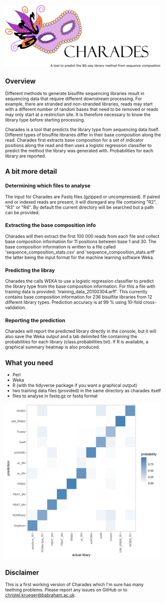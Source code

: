 
<img src="images/charades_logo.png" width="500" height="200">

## Overview

Different methods to generate bisulfite sequencing libraries result in sequencing data that require different downstream processing. For example, there are stranded and non-stranded libraries, reads may start with a different number of random bases that need to be removed or reads may only start at a restriction site. It is therefore necessary to know the library type before starting processing.

Charades is a tool that predicts the library type from sequencing data itself. Different types of bisulfite libraries differ in their base composition along the read. Charades first extracts base composition for a set of indicator positions along the read and then uses a logistic regression classifier to predict the method the library was generated with. Probabilities for each library are reported.

## A bit more detail

### Determining which files to analyse
The input for Charades are Fastq files (gzipped or uncompressed). If paired end or indexed reads are present, it will disregard any file containing "R2", "R3" or "R4". By default the current directory will be searched but a path can be provided.

### Extracting the base composition info
Charades will then extract the first 100 000 reads from each file and collect base composition information for 11 positions between base 1 and 30. The base composition information is written to a file called 'sequence_composition_stats.csv' and 'sequence_composition_stats.arff' the latter being the input format for the machine learning software Weka.

### Predicting the libray
Charades the calls WEKA to use a logistic regression classifier to predict the library type from the base composition information. For this a file with training data is provided: 'training_data_20100304.arff'. This currently contains base composition information for 236 bisulfite libraries from 12 different library types. Prediction accuracy is at 99 % using 10-fold cross-validation.

### Reporting the prediction
Charades will report the predicted library directly in the console, but it will also save the Weka output and a tab delimited file containing the probabilities for each library (class.probabilities.txt). If R is available, a graphical summary heatmap is also produced.

## What you need
- Perl
- Weka
- R (with the tidyverse package if you want a graphical output)
- two training data files (provided) in the same directory as charades itself
- files to analyse in fastq.gz or fastq format

<img src="images/examples_heat_map.png" width="500" height="500">

## Disclaimer
This is a first working version of Charades which I'm sure has many teething problems. Please report any issues on GitHub or to christel.krueger@babraham.ac.uk.


